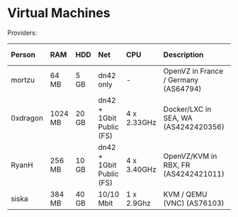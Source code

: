 # Virtual Machines

Providers:

| Person        | RAM     | HDD   | Net        | CPU         | Description                | No. Available
|:------------- |:------  |:----- |:---------- |:----------  |:-------------------------- |:--------------------------|
| mortzu        | 64 MB   | 5 GB  | dn42 only  | -           | OpenVZ in France / Germany (AS64794) |?|
| 0xdragon      | 1024 MB | 20 GB | dn42 + 1Gbit Public (FS) | 4 x 2.33GHz | Docker/LXC in SEA, WA (AS4242420356) |?|
| RyanH         | 256 MB | 10 GB | dn42 + 1Gbit Public (FS) | 4 x 3.40GHz | OpenVZ/KVM in RBX, FR (AS4242421011) |12|
|siska 	        | 384 MB  | 40 GB | 10/10 Mbit | 1 x 2.9Ghz  | KVM / QEMU (VNC) (AS76103) | 0 |